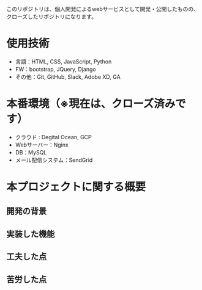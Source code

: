 このリポジトリは、個人開発によるwebサービスとして開発・公開したものの、クローズしたリポジトリになります。
# 使用技術
- 言語：HTML, CSS, JavaScript, Python
- FW：bootstrap, JQuery, Django
- その他：Git, GitHub, Slack, Adobe XD, GA

# 本番環境（※現在は、クローズ済みです）
- クラウド : Degital Ocean, GCP
- Webサーバー：Nginx
- DB：MySQL
- メール配信システム：SendGrid

# 本プロジェクトに関する概要
## 開発の背景
## 実装した機能
## 工夫した点
## 苦労した点
